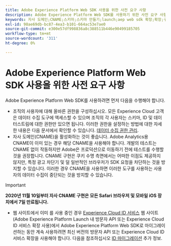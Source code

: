```yaml
---
title: Adobe Experience Platform Web SDK 사용을 위한 사전 요구 사항
description: Adobe Experience Platform Web SDK를 사용하기 위한 사전 요구 사항에 대해 알아봅니다.
keywords: 자사 도메인;CNAME;스키마;스키마 만들기;launch;aep web sdk 확장;확장;구성 id;구성 도구;데이터 요소;데이터 요소 만들기;XDM 개체;sendEvent;이벤트 보내기;
exl-id: 98ae69db-bc87-4ea3-b101-664ac53e7ae0
source-git-commit: e300e57df998836a8c388511b446e90499185705
workflow-type: tm+mt
source-wordcount: '311'
ht-degree: 0%

---
```


# Adobe Experience Platform Web SDK 사용을 위한 사전 요구 사항

Adobe Experience Platform Web SDK를 사용하려면 먼저 다음을 수행해야 합니다.

- 조직의 사용자에 대해 올바른 권한을 구성하십시오. 모든 Experience Cloud 고객은 데이터 수집 도구에 액세스할 수 있으며 조직의 각 사용자는 스키마, ID 및 데이터스트림에 대한 권한만 있으면 됩니다. 이러한 권한을 설정하는 방법에 대한 자세한 내용은 다음 문서에서 확인할 수 있습니다. [데이터 수집 권한 관리](https://experienceleague.adobe.com/docs/experience-platform/collection/permissions.html).
- 자사 도메인(CNAME)을 활성화하는 것이 좋습니다. Adobe Analytics용 CNAME이 이미 있는 경우 해당 CNAME을 사용해야 합니다. 개발의 테스트는 CNAME 없이 작동하지만 Adobe은 프로덕션으로 이동하기 전에 테스트를 수행할 것을 권장합니다. CNAME 구현은 쿠키 수명 측면에서는 어떠한 이점도 제공하지 않지만, 특정 광고 차단기 및 덜 일반적인 브라우저가 SDK 요청을 차단하는 것을 방지할 수 있습니다. 이러한 경우 CNAME을 사용하면 이러한 도구를 사용하는 사용자의 데이터 수집이 중단되는 것을 방지할 수 있습니다.

>[!IMPORTANT]
>
>**2020년 11월 10일부터 자사 CNAME 구현은 모든 Safari 브라우저 및 모바일 iOS 장치에서 7일 만료됩니다.**

- 웹 사이트에서 이미 를 사용 중인 경우 [Experience Cloud ID 서비스](https://experienceleague.adobe.com/docs/experience-platform/edge/identity/overview.html) 웹 사이트(Adobe Experience Platform Launch 내 방문자 API 또는 Experience Cloud ID 서비스 확장 사용)에서 Adobe Experience Platform Web SDK로 마이그레이션하는 동안 계속 사용하려면 최신 버전의 방문자 API 또는 Experience Cloud ID 서비스 확장을 사용해야 합니다. 다음을 참조하십시오 [ID 마이그레이션](https://experienceleague.adobe.com/docs/experience-platform/edge/identity/overview.html#identity) 추가 정보.
